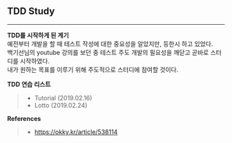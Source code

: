 ## TDD Study

***

**TDD를 시작하게 된 계기** <br/>
예전부터 개발을 할 때 테스트 작성에 대한 중요성을 알았지만, 등한시 하고 있었다. <br/>
백기선님의 youtube 강의를 보던 중 테스트 주도 개발의 필요성을 깨닫고 곧바로 스터디를 시작하였다. <br/>
내가 원하는 목표를 이루기 위해 주도적으로 스터디에 참여할 것이다. <br/>

**TDD 연습 리스트**
>+ Tutorial (2019.02.16)
>+ Lotto (2019.02.24)


**References**
>+ https://okky.kr/article/538114
